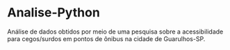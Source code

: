 # Analise-Python
Análise de dados obtidos por meio de uma pesquisa sobre a acessibilidade para cegos/surdos em pontos de ônibus na cidade de Guarulhos-SP.
